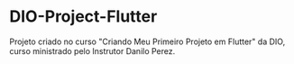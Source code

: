 # DIO-Project-Flutter
Projeto criado no curso "Criando Meu Primeiro Projeto em Flutter" da DIO, curso ministrado pelo Instrutor Danilo Perez.
